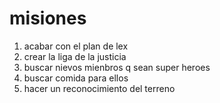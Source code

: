 # misiones 

1. acabar con el plan de lex
2. crear la liga de la justicia 
3. buscar nievos mienbros q sean super heroes 
4. buscar comida para ellos
5. hacer un reconocimiento del terreno
